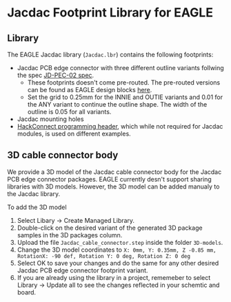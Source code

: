 # Jacdac Footprint Library for EAGLE


## Library

The EAGLE Jacdac library (```Jacdac.lbr```) contains the following footprints:
- Jacdac PCB edge connector with three different outline variants follwing the spec [JD-PEC-02 spec](https://aka.ms/jacdac-edge-connector).
  - These footprints doesn't come pre-routed. The pre-routed versions can be found as EAGLE design blocks [here](https://github.com/microsoft/jacdac-ddk/tree/main/design/examples/eagle-designblocks).
  - Set the grid to 0.25mm for the INNIE and OUTIE variants and 0.01 for the ANY variant to continue the outline shape. The width of the outline is 0.05 for all variants.
- Jacdac mounting holes
- [HackConnect programming header](https://arcade.makecode.com/hardware/dbg), which while not required for Jacdac modules, is used on different examples.

## 3D cable connector body

We provide a 3D model of the Jacdac cable connector body for the Jacdac PCB edge connector packages. EAGLE currently desn't support sharing libraries with 3D models. However, the 3D model can be added manualy to the Jacdac library. 

To add the 3D model 
1. Select Libary -> Create Managed Library. 
2. Double-click on the desired variant of the generated 3D package samples in the 3D packages column.
3. Upload the file ```Jacdac_cable_connector.step``` inside the folder ```3D-models```. 
4. Change the 3D model coordinates to ```X: 0mm, Y: 0.35mm, Z -0.85 mm, RotationX: -90 def, Rotation Y: 0 deg, Rotation Z: 0 deg```
6. Select OK to save your changes and do the same for any other desired Jacdac PCB edge connector footprint variant.
7. If you are already using the library in a project, rememeber to select Library -> Update all to see the changes reflected in your schemtic and board. 